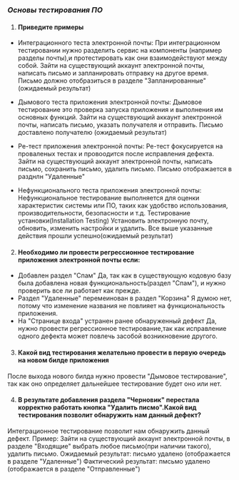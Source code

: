 ### _Основы тестирования ПО_

1. #### **Приведите примеры**

- Интеграционного теста электронной почты:
При интеграционном тестировании нужно разделить сервис на компоненты (например разделы почты),и протестировать
  как они взаимодействуют между собой. Зайти на существующий аккаунт электронной почты, написать письмо и запланировать отправку
  на другое время. Письмо должно отобразиться в разделе "Запланированные"(ожидаемый результат)

- Дымового теста приложения электронной почты:
Дымовое тестирование это проверка запуска приложения и выполнения им основных функций.
  Зайти на существующий аккаунт электронной почты, написать письмо, указать получателя и отправить.
  Письмо доставлено получателю (ожидаемый результат)

- Ре-тест приложения электронной почты:
Ре-тест фокусируется на проваленых тестах и провоодится после исправления дефекта.
  Зайти на существующий аккаунт электронной почты, написать письмо, сохранить письмо, удалить письмо.
Письмо отображается в разднлн "Удаленные"

- Нефункционального теста приложения электронной почты:
Нефункциональное тестирование выполняется для оценки характеристик системы или ПО, таких как удобство использования,
производительности, безопасности и т.д.
Тестирование установки(Installation Testing) Установить электронную почту, обновить, изменить настройки 
и удалить. Все выше указанные действия прошли успешно(ожидаемый результат)

2.  #### **Необходимо ли провести регрессионное тестирование приложения электронной почты если:**

- Добавлен раздел "Спам"
Да, так как в существующую кодовую базу была добавлена новая функциональность(раздел "Спам"), и нужно проверить 
все ли работает как прежде.
- Раздел "Удаленные" перемеинован в раздел "Корзина"
Я думою нет, потому что изменение названия не повлияет на функциональность приложения.
- На "Странице входа" устранен ранее обнаруженный дефект
Да, нужно провести регрессионное тестирование,так как исправление одного дефекта может повлечь засобой
возникновение другого.

3.  #### **Какой вид тестирования желательно провести в первую очередь на новом билде приложения**

После выхода нового билда нужно провести "Дымовое тестирование", так как оно определяет дальнейшее тестирование
будет оно или нет.

4.  #### **В результате добавления раздела "Черновик" перестала корректно работать кнопка "Удалить писмо".Какой вид тестирования позволит обнаружить нам данный дефект?**

Интеграционное тестирование позволит нам обнаружить данный дефект. Пример:
Зайти на существующий аккаунт электронной почты, в разделе "Входящие" выбрать любое письмо(при наличии такого),
удалить письмо.
Ожидаемый результат: письмо удалено (отображается в разделе "Удаленные")
Фактический результат: пмсьмо удалено (отображается в разделе "Отправленные")
